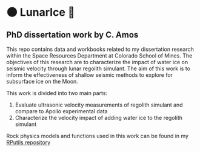 # 🌑 LunarIce 🧊
## PhD dissertation work by C. Amos

This repo contains data and workbooks related to my dissertation research within the Space Resources Department at Colorado School of Mines. The objectives of this research are to characterize the impact of water ice on seismic velocity through lunar regolith simulant. The aim of this work is to inform the effectiveness of shallow seismic methods to explore for subsurface ice on the Moon.

This work is divided into two main parts:
1. Evaluate ultrasonic velocity measurements of regolith simulant and compare to Apollo experimental data
2. Characterize the velocity impact of adding water ice to the regolith simulant

Rock physics models and functions used in this work can be found in my [RPutils repository](https://github.com/astroChance/RPutils)
